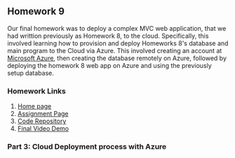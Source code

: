 ## Homework 9

Our final homework was to deploy a complex MVC web application, that we had writtion previously as Homework 8, to the cloud. Specifically, this involved learning how to provision and deploy Homeworks 8's database and main program to the Cloud via Azure. This involved creating an account at [Microsoft Azure](https://azure.microsoft.com/en-us/free/), then creating the database remotely on Azure, followed by deploying the homework 8 web app on Azure and using the previously setup database.


### Homework  Links
1. [Home page](https://no-one-alone.github.io/)
2. [Assignment Page](http://www.wou.edu/~morses/classes/cs46x/assignments/HW8_1819.html)
3. [Code Repository](https://github.com/No-one-alone/no-one-alone.github.io)
4. [Final Video Demo](https://www.youtube.com/watch?v=DU2guLOI0gY&feature=youtu.be)


### Part 3: Cloud Deployment process with Azure





